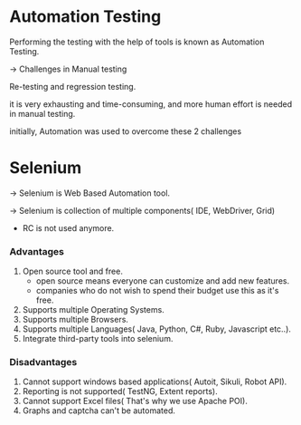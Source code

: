 # Automation Testing

Performing the testing with the help of tools is known as Automation Testing.

-> Challenges in Manual testing 

Re-testing and regression testing.

it is very exhausting and time-consuming, and more human effort is needed in manual testing.

initially, Automation was used to overcome these 2 challenges


# Selenium

-> Selenium is Web Based Automation tool.

-> Selenium is collection of multiple components( IDE, WebDriver, Grid)
   - RC is not used anymore.
     
### Advantages

1. Open source tool and free.
   - open source means everyone can customize and add new features.
   - companies who do not wish to spend their budget use this as it's free.
2. Supports multiple Operating Systems.
3. Supports multiple Browsers.
4. Supports multiple Languages( Java, Python, C#, Ruby, Javascript etc..).
5. Integrate third-party tools into selenium.
   

### Disadvantages

1. Cannot support windows based applications( Autoit, Sikuli, Robot API).
2. Reporting is not supported( TestNG, Extent reports).
3. Cannot support Excel files( That's why we use Apache POI).
4. Graphs and captcha can't be automated.



